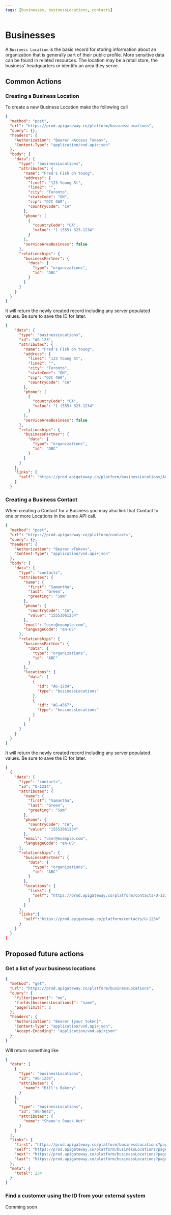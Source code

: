```yaml
---
tags: [businesses, businessLocations, contacts]
---
```

# Businesses

A `Business Location` is the basic record for storing information about an organization that is generally part of their 
public profile. More sensitive data can be found in related resources. 
The location may be a retail store, the business' headquarters or identify an area they serve.

## Common Actions

### Creating a Business Location

To create a new Business Location make the following call

```json http
{
  "method": "post",
  "url": "https://prod.apigateway.co/platform/businessLocations",
  "query": {},
  "headers": {
    "Authorization": "Bearer <Access Token>",
    "Content-Type": "application/vnd.api+json"
  },
  "body": {
    "data": {
      "type": "businessLocations",
      "attributes": {
        "name": "Fred's Fish on Young",
        "address": {
          "line1": "123 Young St",
          "line2": "",
          "city": "Toronto",
          "stateCode": "ON",
          "zip": "O2C 4W9",
          "countryCode": "CA"
        },
        "phone": [
          {
            "countryCode": "CA",
            "value": "1 (555) 323-1234"
          }
        ],
        "serviceAreaBusiness": false
      },
      "relationships": {
        "businessPartner": {
          "data": {
            "type": "organizations",
            "id": "ABC"
          }
        }
      }
    }
  }
}
```

It will return the newly created record including any server populated values. Be sure to save the ID for later.

```json
{
    "data": {
      "type": "businessLocations",
      "id": "AG-123",
      "attributes": {
        "name": "Fred's Fish on Young",
        "address": {
          "line1": "123 Young St",
          "line2": "",
          "city": "Toronto",
          "stateCode": "ON",
          "zip": "O2C 4W9",
          "countryCode": "CA"
        },
        "phone": [
          {
            "countryCode": "CA",
            "value": "1 (555) 323-1234"
          }
        ],
        "serviceAreaBusiness": false
      },
      "relationships": {
        "businessPartner": {
          "data": {
            "type": "organizations",
            "id": "ABC"
          }
        }
      }
    },
    "links": {
      "self": "https://prod.apigateway.co/platform/businessLocations/AG-123"
    }
  }
```


### Creating a Business Contact

When creating a Contact for a Business you may also link that Contact to one or more Locations in the same API call.

```json http
{
  "method": "post",
  "url": "https://prod.apigateway.co/platform/contacts",
  "query": {},
  "headers": {
    "Authorization": "Bearer <Token>",
    "Content-Type": "application/vnd.api+json"
  },
  "body": {
    "data": {
      "type": "contacts",
      "attributes": {
        "name": {
          "first": "Samantha",
          "last": "Green",
          "greeting": "Sam"
        },
        "phone": {
          "countryCode": "CA",
          "value": "15553061234"
        },
        "email": "user@example.com",
        "languageCode": "en-US"
      },
      "relationships": {
        "businessPartner": {
          "data": {
            "type": "organizations",
            "id": "ABC"
          }
        },
        "locations": {
          "data": [
            {
              "id": "AG-1234",
              "type": "businessLocations"
            },
            {
              "id": "AG-4567",
              "type": "businessLocations"
            }
          ]
        }
      }
    }
  }
}
```

It will return the newly created record including any server populated values. Be sure to save the ID for later.

```json
{
  {
    "data": {
      "type": "contacts",
      "id": "U-1234",
      "attributes": {
        "name": {
          "first": "Samantha",
          "last": "Green",
          "greeting": "Sam"
        },
        "phone": {
          "countryCode": "CA",
          "value": "15553061234"
        },
        "email": "user@example.com",
        "languageCode": "en-US"
      },
      "relationships": {
        "businessPartner": {
          "data": {
            "type": "organizations",
            "id": "ABC"
          }
        },
        "locations": {
          "links": {
            "self": "https://prod.apigateway.co/platform/contacts/U-1234/relationships/locations"
          }
        }
      },
      "links":{
        "self":"https://prod.apigateway.co/platform/contacts/U-1234"
      }
    }
  }
}
```

## Proposed future actions

### Get a list of your business locations

```json http
{
  "method": "get",
  "url": "https://prod.apigateway.co/platform/businessLocations",
  "query": {
    "filter[parent]": "me",
    "fields[businessLocations]": "name",
    "page[limit]": 2
  },
  "headers": {
    "Authorization": "Bearer {your token}",
    "Content-Type": "application/vnd.api+json",
    "Accept-Encoding": "application/vnd.api+json"
  }
}
```

Will return something like 

```json
{
  "data": [
    {
      "type": "businessLocations",
      "id": "AG-1234",
      "attributes": {
        "name": "Bill's Bakery"
      }
    },
    {
      "type": "businessLocations",
      "id": "AG-5642",
      "attributes": {
        "name": "Shane's Snack Hut"
      }
    }
  ],
  "links": {
    "first": "https://prod.apigateway.co/platform/businessLocations?page[cursor]=abc",
    "self": "https://prod.apigateway.co/platform/businessLocations?page[cursor]=klm",
    "next": "https://prod.apigateway.co/platform/businessLocations?page[cursor]=nop",
    "last": "https://prod.apigateway.co/platform/businessLocations?page[cursor]=xyz"
  },
  "meta": {
    "total": 234
  }
}
```

### Find a customer using the ID from your external system

Comming soon
